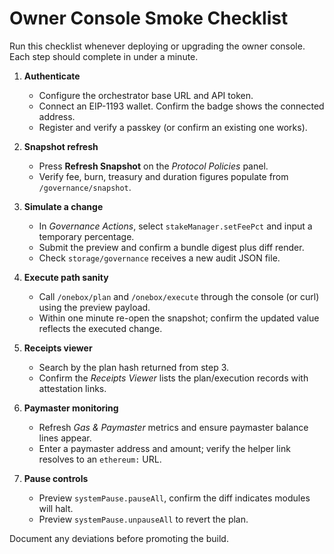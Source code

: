 # Owner Console Smoke Checklist

Run this checklist whenever deploying or upgrading the owner console. Each step should complete in under a minute.

1. **Authenticate**
   - Configure the orchestrator base URL and API token.
   - Connect an EIP-1193 wallet. Confirm the badge shows the connected address.
   - Register and verify a passkey (or confirm an existing one works).

2. **Snapshot refresh**
   - Press **Refresh Snapshot** on the *Protocol Policies* panel.
   - Verify fee, burn, treasury and duration figures populate from `/governance/snapshot`.

3. **Simulate a change**
   - In *Governance Actions*, select `stakeManager.setFeePct` and input a temporary percentage.
   - Submit the preview and confirm a bundle digest plus diff render.
   - Check `storage/governance` receives a new audit JSON file.

4. **Execute path sanity**
   - Call `/onebox/plan` and `/onebox/execute` through the console (or curl) using the preview payload.
   - Within one minute re-open the snapshot; confirm the updated value reflects the executed change.

5. **Receipts viewer**
   - Search by the plan hash returned from step 3.
   - Confirm the *Receipts Viewer* lists the plan/execution records with attestation links.

6. **Paymaster monitoring**
   - Refresh *Gas & Paymaster* metrics and ensure paymaster balance lines appear.
   - Enter a paymaster address and amount; verify the helper link resolves to an `ethereum:` URL.

7. **Pause controls**
   - Preview `systemPause.pauseAll`, confirm the diff indicates modules will halt.
   - Preview `systemPause.unpauseAll` to revert the plan.

Document any deviations before promoting the build.
